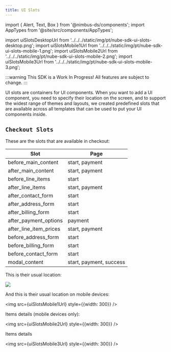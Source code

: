 ```yaml
---
title: UI Slots
---
```


import { Alert, Text, Box } from '@nimbus-ds/components';
import AppTypes from '@site/src/components/AppTypes';

import uiSlotsDesktopUrl from '../../../static/img/pt/nube-sdk-ui-slots-desktop.png';
import uiSlotsMobile1Url from '../../../static/img/pt/nube-sdk-ui-slots-mobile-1.png';
import uiSlotsMobile2Url from '../../../static/img/pt/nube-sdk-ui-slots-mobile-2.png';
import uiSlotsMobile3Url from '../../../static/img/pt/nube-sdk-ui-slots-mobile-3.png';

:::warning
This SDK is a Work In Progress! All features are subject to change.
:::

UI slots are containers for UI components.
When you want to add a UI component, you need to specify their location on the screen, and to support the widest range of themes and layouts, we created predefined slots that are available across all templates that can be used to put your UI components inside.

## `Checkout Slots`

These are the slots that are available in checkout:

| Slot                   | Page                         |
|------------------------|------------------------------|
| before_main_content    | start, payment               |
| after_main_content     | start, payment               |
| before_line_items      | start                        |
| after_line_items       | start, payment               |
| after_contact_form     | start                        |
| after_address_form     | start                        |
| after_billing_form     | start                        |
| after_payment_options  | payment                      |
| after_line_item_prices | start, payment               |
| before_address_form    | start                        |
| before_billing_form    | start                        |
| before_contact_form    | start                        |
| modal_content          | start, payment, success      |

This is their usual location:

<img src={uiSlotsDesktopUrl}/>

And this is their usual location on mobile devices:

<img src={uiSlotsMobile1Url} style={{width: 300}} />

Items details (mobile devices only):

<img src={uiSlotsMobile2Url} style={{width: 300}} />

Items details

<img src={uiSlotsMobile3Url} style={{width: 300}} />
